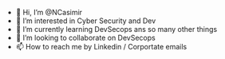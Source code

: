 - 👋 Hi, I’m @NCasimir
- 👀 I’m interested in Cyber Security and Dev
- 🌱 I’m currently learning DevSecops ans so many other things
- 💞️ I’m looking to collaborate on DevSecops
- 📫 How to reach me by Linkedin / Corportate emails

<!---
NCasimir/NCasimir is a ✨ special ✨ repository because its `README.md` (this file) appears on your GitHub profile.
You can click the Preview link to take a look at your changes.
--->
